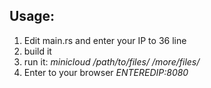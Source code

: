## Usage:
1) Edit main.rs and enter your IP to 36 line 
2) build it
3) run it: _*minicloud /path/to/files/ /more/files/*_
4) Enter to your browser _ENTEREDIP:8080_
